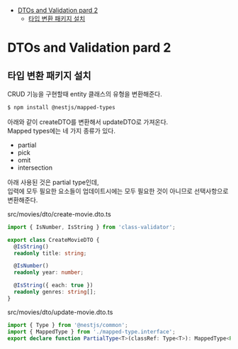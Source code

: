 <!-- TOC -->

- [DTOs and Validation pard 2](#dtos-and-validation-pard-2)
  - [타입 변환 패키지 설치](#%ED%83%80%EC%9E%85-%EB%B3%80%ED%99%98-%ED%8C%A8%ED%82%A4%EC%A7%80-%EC%84%A4%EC%B9%98)

<!-- /TOC -->

# DTOs and Validation pard 2

## 타입 변환 패키지 설치
CRUD 기능을 구현할때 entity 클래스의 유형을 변환해준다.
``` bash
$ npm install @nestjs/mapped-types
```
아래와 같이 createDTO를 변환해서 updateDTO로 가져온다.  
Mapped types에는 네 가지 종류가 있다.  
- partial
- pick
- omit
- intersection

아래 사용된 것은 partial type인데,  
입력에 모두 필요한 요소들이 업데이트시에는 모두 필요한 것이 아니므로 선택사항으로 변환해준다.  

src/movies/dto/create-movie.dto.ts
``` typescript
import { IsNumber, IsString } from 'class-validator';

export class CreateMovieDTO {
  @IsString()
  readonly title: string;

  @IsNumber()
  readonly year: number;

  @IsString({ each: true })
  readonly genres: string[];
}
```

src/movies/dto/update-movie.dto.ts
``` typescript
import { Type } from '@nestjs/common';
import { MappedType } from './mapped-type.interface';
export declare function PartialType<T>(classRef: Type<T>): MappedType<Partial<T>>;
```